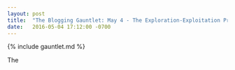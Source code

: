 ```yaml
---
layout: post
title:  "The Blogging Gauntlet: May 4 - The Exploration-Exploitation Problem."
date:   2016-05-04 17:12:00 -0700
---
```


{% include gauntlet.md %}

The 
